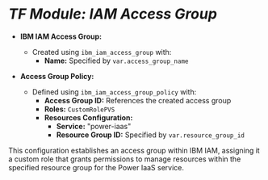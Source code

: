 # _TF Module: IAM Access Group_

- **IBM IAM Access Group:**
  - Created using `ibm_iam_access_group` with:
    - **Name:** Specified by `var.access_group_name`

- **Access Group Policy:**
  - Defined using `ibm_iam_access_group_policy` with:
    - **Access Group ID:** References the created access group
    - **Roles:** `CustomRolePVS`
    - **Resources Configuration:**
      - **Service:** "power-iaas"
      - **Resource Group ID:** Specified by `var.resource_group_id`

This configuration establishes an access group within IBM IAM, assigning it a custom role that grants permissions to manage resources within the specified resource group for the Power IaaS service.
